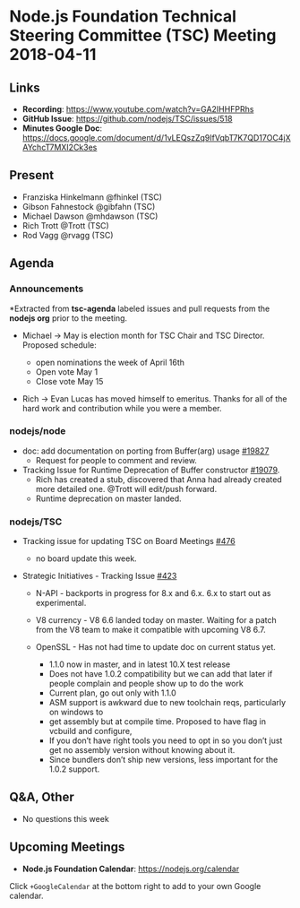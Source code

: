 # Node.js Foundation Technical Steering Committee (TSC) Meeting 2018-04-11

## Links

* **Recording**: <https://www.youtube.com/watch?v=GA2IHHFPRhs>
* **GitHub Issue**: <https://github.com/nodejs/TSC/issues/518>
* **Minutes Google Doc**: <https://docs.google.com/document/d/1vLEQszZq9IfVqbT7K7QD17OC4jXAYchcT7MXI2Ck3es>

## Present

* Franziska Hinkelmann @fhinkel (TSC)
* Gibson Fahnestock @gibfahn (TSC)
* Michael Dawson @mhdawson (TSC)
* Rich Trott @Trott (TSC)
* Rod Vagg @rvagg (TSC)

## Agenda

### Announcements

*Extracted from **tsc-agenda** labeled issues and pull requests from the **nodejs org** prior to the meeting.

* Michael -> May is election month for TSC Chair and TSC Director. Proposed schedule:
  * open nominations the week of April 16th
  * Open vote May 1
  * Close vote May 15

* Rich -> Evan Lucas has moved himself to emeritus.  Thanks for all of the hard work
  and contribution while you were a member.

### nodejs/node

* doc: add documentation on porting from Buffer(arg) usage [#19827](https://github.com/nodejs/node/issues/19827)
  * Request for people to comment and review.
* Tracking Issue for Runtime Deprecation of Buffer constructor [#19079](https://github.com/nodejs/node/issues/19079).
  * Rich has created a stub, discovered that Anna had already created more detailed one. @Trott
    will edit/push forward.
  * Runtime deprecation on master landed.

### nodejs/TSC

* Tracking issue for updating TSC on Board Meetings [#476](https://github.com/nodejs/TSC/issues/476)
  * no board update this week.

* Strategic Initiatives - Tracking Issue [#423](https://github.com/nodejs/TSC/issues/423)
  * N-API - backports in progress for 8.x and 6.x.  6.x to start out as experimental.

  * V8 currency - V8 6.6 landed today on master. Waiting for a patch from the V8 team to make it compatible with upcoming V8 6.7.
  * OpenSSL - Has not had time to update doc on current status yet.
    * 1.1.0 now in master, and in latest 10.X test release
    * Does not have 1.0.2 compatibility but we can add that later if people complain and
        people show up to do the work
    * Current plan, go out only with 1.1.0
    * ASM support is awkward due to new toolchain reqs, particularly on windows to
    * get assembly but at compile time. Proposed to have flag in vcbuild and configure,
    * If you don’t have right tools you need to opt in so you don’t just get no assembly
      version without knowing about it.
    * Since bundlers don’t ship new versions, less important for the 1.0.2 support.

## Q&A, Other

* No questions this week

## Upcoming Meetings

* **Node.js Foundation Calendar**: <https://nodejs.org/calendar>

Click `+GoogleCalendar` at the bottom right to add to your own Google calendar.
